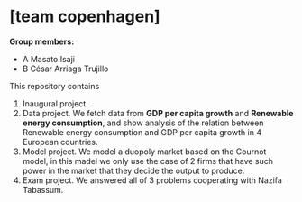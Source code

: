 # \[team copenhagen\]
 
**Group members:**
- A Masato Isaji
- B César Arriaga Trujillo



This repository contains  
1. Inaugural project. 
2. Data project. We fetch data from **GDP per capita growth** and **Renewable energy consumption**, and show analysis of the relation between Renewable energy consumption and GDP per capita growth in 4 European countries.
3. Model project. We model a duopoly market based on the Cournot model, in this madel we only use the case of 2 firms that have such power in the market that they decide the output to produce.
4. Exam project. We answered all of 3 problems cooperating with Nazifa Tabassum.

